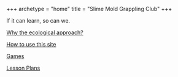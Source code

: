 +++
archetype = "home"
title = "Slime Mold Grappling Club"
+++


If it can learn, so can we.


[Why the ecological approach?]( /why_eco )

[How to use this site]( /how_to_use_site )

[Games]( /games )

[Lesson Plans](/lesson_plans)